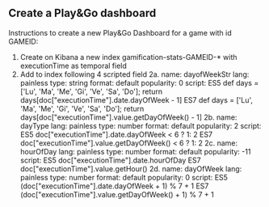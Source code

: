 ## Create a Play&Go dashboard

Instructions to create a new Play&Go Dashboard for a game with id GAMEID:

1. Create on Kibana a new index gamification-stats-GAMEID-* with executionTime as temporal field
2. Add to index following 4 scripted field
2a. name: dayofWeekStr
     lang: painless
     type: string
     format: default
     popularity: 0
     script:
       ES5 def days = ['Lu', 'Ma', 'Me', 'Gi', 'Ve', 'Sa', 'Do'];
       return days[doc["executionTime"].date.dayOfWeek - 1] 
       ES7 def days = ['Lu', 'Ma', 'Me', 'Gi', 'Ve', 'Sa', 'Do'];
       return days[doc["executionTime"].value.getDayOfWeek() - 1]
2b. name: dayType
     lang: painless
     type: number
     format: default
     popularity: 2
     script:
       ES5 doc["executionTime"].date.dayOfWeek < 6 ? 1: 2
       ES7 doc["executionTime"].value.getDayOfWeek() < 6 ? 1: 2
2c. name: hourOfDay
     lang: painless
     type: number
     format: default
     popularity: -11
     script:
       ES5 doc["executionTime"].date.hourOfDay
       ES7 doc["executionTime"].value.getHour()
2d. name: dayOfWeek
     lang: painless
     type: number
     format: default
     popularity: 0
     script:
      ES5 (doc["executionTime"].date.dayOfWeek + 1) % 7 + 1
      ES7 (doc["executionTime"].value.getDayOfWeek() + 1) % 7 + 1

